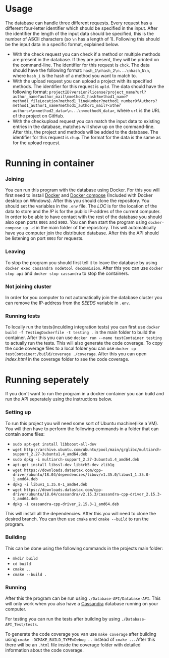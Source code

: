 # Usage

The database can handle three different requests. Every request has a different four-letter identifier which should be specified in the input. After the identifier the length of the input data should be specified, this is the number of ASCII characters (so `\n` has a length of 1). Following this should be the input data in a specific format, explained below.
* With the check request you can check if a method or multiple methods are present in the database. If they are present, they will be printed on the command-line. The identifier for this request is `chck`. The data should have the following format: `hash_1\nhash_2\n...\nhash_N\n`, where `hash_i` is the hash of a method you want to match to.
* With the upload request you can upload a project with its specified methods. The identifier for this request is `upld`. The data should have the following format: `projectID?version?license?project_name?url?author_name?author_mail\nmethod1_hash?method1_name?method1_fileLocation?method1_lineNumber?method1_numberOfAuthors?method1_author1_name?method1_author1_mail?<other authors>\n<method2_data>\n...\n<methodN_data>`, where `url` is the URL of the project on GitHub.
* With the checkupload request you can match the input data to existing entries in the database, matches will show up on the command-line. After this, the project and methods will be added to the database. The identifier for this request is `chup`. The format for the data is the same as for the upload request.

# Running in container

### Joining

You can run this program with the database using Docker. For this you will first need to install [Docker](https://docs.docker.com/get-docker/) and [Docker compose](https://docs.docker.com/compose/install/) (Included with Docker desktop on Windows). After this you should clone the repository. You should set the variables in the `.env` file. The _LOC_ is for the location of the data to store and the _IP_ is for the public IP-addres of the current computer. In order to be able to have contact with the rest of the database you should also open ports `8001` and `8002`. You can then start the program using `docker-compose up -d` in the main folder of the repository. This will automatically have you computer join the distributed database. After this the API should be listening on port `8003` for requests.

### Leaving

To stop the program you should first tell it to leave the database by using `docker exec cassandra nodetool decommision`. After this you can use `docker stop api` and `docker stop cassandra` to stop the containers.

### Not joining cluster

In order for you computer to not automatically join the database cluster you can remove the IP-address from the _SEEDS_ variable in `.env`.

### Running tests

To locally run the tests(inculding integration tests) you can first use `docker build -f TestingDockerfile -t testing .` in the main folder to build the container. After this you can use `docker run --name testContainer testing` to actually run the tests. This will also generate the code coverage. To copy the code coverage files to a local folder you can use `docker cp testContainer:/build/coverage ./coverage`. After this you can open _index.html_ in the coverage folder to see the code coverage.

# Running seperately

If you don't want to run the program in a docker container you can build and run the API seperately using the instructions below.

### Setting up

To run this project you will need some sort of Ubuntu machine(like a VM).
You will then have to perform the following commands in a folder that can contain some files:
* `sudo apt-get install libboost-all-dev`
* `wget http://archive.ubuntu.com/ubuntu/pool/main/g/glibc/multiarch-support_2.27-3ubuntu1.4_amd64.deb`
* `sudo dpkg -i multiarch-support_2.27-3ubuntu1.4_amd64.deb`
* `apt-get install libssl-dev libkrb5-dev zlib1g`
* `wget https://downloads.datastax.com/cpp-driver/ubuntu/18.04/dependencies/libuv/v1.35.0/libuv1_1.35.0-1_amd64.deb`
* `dpkg -i libuv1_1.35.0-1_amd64.deb`
* `wget https://downloads.datastax.com/cpp-driver/ubuntu/18.04/cassandra/v2.15.3/cassandra-cpp-driver_2.15.3-1_amd64.deb`
* `dpkg -i cassandra-cpp-driver_2.15.3-1_amd64.deb`

This will install all the dependencies.
After this you will need to clone the desired branch.
You can then use `cmake` and `cmake --build` to run the program.

### Building

This can be done using the following commands in the projects main folder:
* `mkdir build`
* `cd build`
* `cmake ..`
* `cmake --build .`

### Running

After this the program can be run using `./Database-API/Database-API`.
This will only work when you also have a [Cassandra](https://cassandra.apache.org/doc/latest/getting_started/installing.html) database running on your computer.

For testing you can run the tests after building by using `./Database-API_Test/tests`.

To generate the code coverage you van use `make coverage` after building using `cmake -DCMAKE_BUILD_TYPE=Debug ..` instead of `cmake ..`. After this there will be an `.html` file inside the coverage folder with detailed information about the code coverage.
